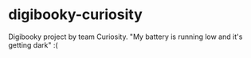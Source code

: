 # digibooky-curiosity
Digibooky project by team Curiosity.
"My battery is running low and it's getting dark" :(
